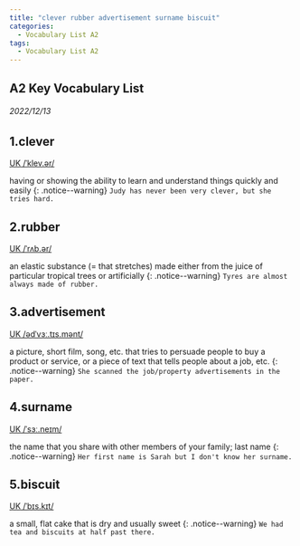 ```yaml
---
title: "clever rubber advertisement surname biscuit"
categories:
  - Vocabulary List A2
tags:
  - Vocabulary List A2
---
```

## A2 Key Vocabulary List 

###### 2022/12/13
## 1.clever &nbsp;&nbsp;&nbsp;&nbsp;&nbsp;&nbsp;     
[UK  /ˈklev.ər/](https://dictionary.cambridge.org/zht/%E8%A9%9E%E5%85%B8/%E8%8B%B1%E8%AA%9E-%E6%BC%A2%E8%AA%9E-%E7%B9%81%E9%AB%94/clever)

having or showing the ability to learn and understand things quickly and easily
{: .notice--warning}
`Judy has never been very clever, but she tries hard.` 
<!---------------------------------------------------------->
## 2.rubber &nbsp;&nbsp;&nbsp;&nbsp;&nbsp;&nbsp;     

[UK  /ˈrʌb.ər/](https://dictionary.cambridge.org/zht/%E8%A9%9E%E5%85%B8/%E8%8B%B1%E8%AA%9E-%E6%BC%A2%E8%AA%9E-%E7%B9%81%E9%AB%94/rubber)

an elastic substance (= that stretches) made either from the juice of particular tropical trees or artificially
{: .notice--warning}
`Tyres are almost always made of rubber.` 
<!---------------------------------------------------------->
## 3.advertisement &nbsp;&nbsp;&nbsp;&nbsp;&nbsp;&nbsp;     

[UK  /ədˈvɜː.tɪs.mənt/](https://dictionary.cambridge.org/zht/%E8%A9%9E%E5%85%B8/%E8%8B%B1%E8%AA%9E-%E6%BC%A2%E8%AA%9E-%E7%B9%81%E9%AB%94/advertisement)

a picture, short film, song, etc. that tries to persuade people to buy a product or service, or a piece of text that tells people about a job, etc.
{: .notice--warning}
`She scanned the job/property advertisements in the paper.` 
<!---------------------------------------------------------->
## 4.surname &nbsp;&nbsp;&nbsp;&nbsp;&nbsp;&nbsp;     

[UK  /ˈsɜː.neɪm/](https://dictionary.cambridge.org/zht/%E8%A9%9E%E5%85%B8/%E8%8B%B1%E8%AA%9E-%E6%BC%A2%E8%AA%9E-%E7%B9%81%E9%AB%94/surname)

the name that you share with other members of your family; last name
{: .notice--warning}
`Her first name is Sarah but I don't know her surname.` 
<!---------------------------------------------------------->
## 5.biscuit &nbsp;&nbsp;&nbsp;&nbsp;&nbsp;&nbsp;     

[UK  /ˈbɪs.kɪt/](https://dictionary.cambridge.org/zht/%E8%A9%9E%E5%85%B8/%E8%8B%B1%E8%AA%9E-%E6%BC%A2%E8%AA%9E-%E7%B9%81%E9%AB%94/biscuit)

a small, flat cake that is dry and usually sweet
{: .notice--warning}
`We had tea and biscuits at half past there.` 
<!---------------------------------------------------------->
